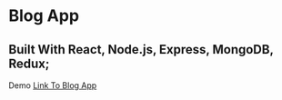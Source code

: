# Blog App
## Built With React, Node.js, Express, MongoDB, Redux;

Demo [Link To Blog App](https://mern-blogging-app.herokuapp.com)
